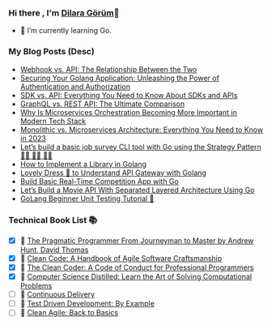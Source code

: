 ### Hi there , I'm [Dilara Görüm](https://www.linkedin.com/in/dilara-g%C3%B6r%C3%BCm-680209141/)👋

- 🌱 I’m currently learning Go.

### My Blog Posts (Desc)
- [Webhook vs. API: The Relationship Between the Two](https://ninetailed.io/blog/webhook-vs-api/)
- [Securing Your Golang Application: Unleashing the Power of Authentication and Authorization](https://medium.com/@dilaragorum/securing-your-golang-application-unleashing-the-power-of-authentication-and-authorization-94686e2fc683)
- [SDK vs. API: Everything You Need to Know About SDKs and APIs](https://ninetailed.io/blog/sdk-vs-api/?utm_content=buffer44c52&utm_medium=social&utm_source=linkedin.com&utm_campaign=buffer)
- [GraphQL vs. REST API: The Ultimate Comparison](https://ninetailed.io/blog/graphql-vs-rest-api/)
- [Why Is Microservices Orchestration Becoming More Important in Modern Tech Stack](https://ninetailed.io/blog/microservices-orchestration/)
- [Monolithic vs. Microservices Architecture: Everything You Need to Know in 2023](https://ninetailed.io/blog/monolithic-vs-microservices/)
- [Let’s build a basic job survey CLI tool with Go using the Strategy Pattern 👩‍🚀 👩‍🔬 👩‍💻](https://medium.com/@dilaragorum/lets-build-a-basic-job-survey-cli-tool-with-go-using-the-strategy-pattern-17632ea52d2b)
- [How to Implement a Library in Golang](https://medium.com/better-programming/how-to-implement-a-shared-library-in-golang-eeaf466de9fd)
- [Lovely Dress 👗 to Understand API Gateway with Golang](https://medium.com/@dilaragorum/lovely-dress-to-understand-api-gateway-with-golang-660effb560a1)
- [Build Basic Real-Time Competition App with Go](https://medium.com/@dilaragorum/build-basic-real-time-competition-app-with-go-96c2ca0d35bf)
- [Let’s Build a Movie API With Separated Layered Architecture Using Go](https://medium.com/@dilaragorum/lets-build-a-movie-api-with-clean-architecture-ef1f555b563d)
- [GoLang Beginner Unit Testing Tutorial 🚀](https://medium.com/@dilaragorum/golang-beginner-unit-testing-tutorial-98d700d40679)

<!--
**dilaragorum/dilaragorum** is a ✨ _special_ ✨ repository because its `README.md` (this file) appears on your GitHub profile.

Here are some ideas to get you started:

 ...

- 👯 I’m looking to collaborate on ...
- 🤔 I’m looking for help with ...
- 💬 Ask me about ...
- 📫 How to reach me: ...
- 😄 Pronouns: ...
- ⚡ Fun fact: ...
-->

### Technical Book List 📚 
- [x] 📖 [The Pragmatic Programmer From Journeyman to Master by Andrew Hunt, David Thomas](https://www.amazon.com.tr/Pragmatic-Programmer-Andrew-Hunt/dp/020161622X)
- [x] 📖 [Clean Code: A Handbook of Agile Software Craftsmanship](https://www.amazon.com.tr/Clean-Code-Handbook-Software-Craftsmanship/dp/0132350882)
- [x] 📖 [The Clean Coder: A Code of Conduct for Professional Programmers](https://www.amazon.com/Clean-Coder-Conduct-Professional-Programmers/dp/0137081073)
- [x] 📖 [Computer Science Distilled: Learn the Art of Solving Computational Problems](https://www.amazon.com/Computer-Science-Distilled-Computational-Problems/dp/0997316020)
- [ ] 📖 [Continuous Delivery](https://www.amazon.com/Continuous-Delivery-Deployment-Automation-Addison-Wesley/dp/0321601912)
- [ ] 📖 [Test Driven Development: By Example](https://www.amazon.com/Test-Driven-Development-Kent-Beck/dp/0321146530) 
- [ ] 📖 [Clean Agile: Back to Basics](https://www.amazon.com/Clean-Agile-Basics-Robert-Martin/dp/0135781868)
